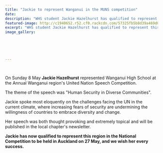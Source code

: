 ```yaml
---
title: "Jackie to represent Wanganui in the MUNS competition"
date: 
description: "WHS student Jackie Hazelhurst has qualified to represent this region in the National United Nation Speech Competition to be held in Auckland on 27 May..."
featured-image: http://c1940652.r52.cf0.rackcdn.com/57325fb5b8d39a469d0006b9/MUNS-photo-April.May-2016.png
excerpt: "WHS student Jackie Hazelhurst has qualified to represent this region in the National United Nation Speech Competition to be held in Auckland on 27 May..."
image_gallery:
    
    
    
    
    
---
```


<p>&nbsp;</p>
<p>On Sunday 8 May <strong>Jackie Hazelhurst</strong> represented Wanganui High School at the Annual Wanganui region's United Nation Speech Competition.</p>
<p>The theme of the speech was "Human Security in Diverse Communities".</p>
<p>Jackie spoke most eloquently on the challenges facing the UN in the current climate, where increasing fears of security are undermining the willingness of countries to embrace diversity and change.</p>
<p>Her speech was both thought provoking and extremely topical and will be published in the local chapter's newsletter.</p>
<p><strong>Jackie has now qualified to represent this region in the National Competition to be held in Auckland on 27 May, and we wish her every success.</strong></p>
<p>&nbsp;</p>

